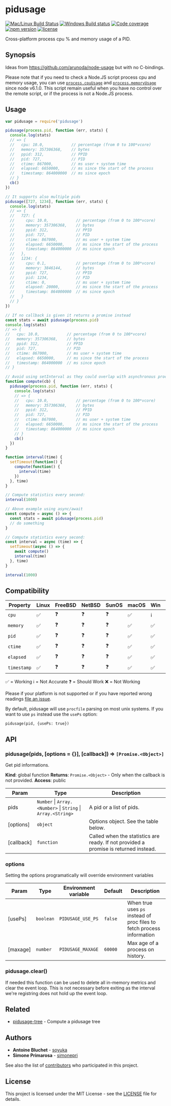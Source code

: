 # pidusage

[![Mac/Linux Build Status](https://img.shields.io/travis/soyuka/pidusage/master.svg?label=MacOS%20%26%20Linux)](https://travis-ci.org/soyuka/pidusage)
[![Windows Build status](https://img.shields.io/appveyor/ci/soyuka/pidusage/master.svg?label=Windows)](https://ci.appveyor.com/project/soyuka/pidusage)
[![Code coverage](https://img.shields.io/codecov/c/github/soyuka/pidusage/master.svg)](https://codecov.io/gh/soyuka/pidusage)
[![npm version](https://img.shields.io/npm/v/pidusage.svg)](https://www.npmjs.com/package/pidusage)
[![license](https://img.shields.io/github/license/soyuka/pidusage.svg)](https://github.com/soyuka/pidusage/tree/master/license)

Cross-platform process cpu % and memory usage of a PID.

## Synopsis

Ideas from https://github.com/arunoda/node-usage but with no C-bindings.

Please note that if you need to check a Node.JS script process cpu and memory usage, you can use [`process.cpuUsage`][node:cpuUsage] and [`process.memoryUsage`][node:memUsage] since node v6.1.0. This script remain useful when you have no control over the remote script, or if the process is not a Node.JS process.


## Usage

```js
var pidusage = require('pidusage')

pidusage(process.pid, function (err, stats) {
  console.log(stats)
  // => {
  //   cpu: 10.0,            // percentage (from 0 to 100*vcore)
  //   memory: 357306368,    // bytes
  //   ppid: 312,            // PPID
  //   pid: 727,             // PID
  //   ctime: 867000,        // ms user + system time
  //   elapsed: 6650000,     // ms since the start of the process
  //   timestamp: 864000000  // ms since epoch
  // }
  cb()
})

// It supports also multiple pids
pidusage([727, 1234], function (err, stats) {
  console.log(stats)
  // => {
  //   727: {
  //     cpu: 10.0,            // percentage (from 0 to 100*vcore)
  //     memory: 357306368,    // bytes
  //     ppid: 312,            // PPID
  //     pid: 727,             // PID
  //     ctime: 867000,        // ms user + system time
  //     elapsed: 6650000,     // ms since the start of the process
  //     timestamp: 864000000  // ms since epoch
  //   },
  //   1234: {
  //     cpu: 0.1,             // percentage (from 0 to 100*vcore)
  //     memory: 3846144,      // bytes
  //     ppid: 727,            // PPID
  //     pid: 1234,            // PID
  //     ctime: 0,             // ms user + system time
  //     elapsed: 20000,       // ms since the start of the process
  //     timestamp: 864000000  // ms since epoch
  //   }
  // }
})

// If no callback is given it returns a promise instead
const stats = await pidusage(process.pid)
console.log(stats)
// => {
//   cpu: 10.0,            // percentage (from 0 to 100*vcore)
//   memory: 357306368,    // bytes
//   ppid: 312,            // PPID
//   pid: 727,             // PID
//   ctime: 867000,        // ms user + system time
//   elapsed: 6650000,     // ms since the start of the process
//   timestamp: 864000000  // ms since epoch
// }

// Avoid using setInterval as they could overlap with asynchronous processing
function compute(cb) {
  pidusage(process.pid, function (err, stats) {
    console.log(stats)
    // => {
    //   cpu: 10.0,            // percentage (from 0 to 100*vcore)
    //   memory: 357306368,    // bytes
    //   ppid: 312,            // PPID
    //   pid: 727,             // PID
    //   ctime: 867000,        // ms user + system time
    //   elapsed: 6650000,     // ms since the start of the process
    //   timestamp: 864000000  // ms since epoch
    // }
    cb()
  })
}

function interval(time) {
  setTimeout(function() {
    compute(function() {
      interval(time)
    })
  }, time)
}

// Compute statistics every second:
interval(1000)

// Above example using async/await
const compute = async () => {
  const stats = await pidusage(process.pid)
  // do something
}

// Compute statistics every second:
const interval = async (time) => {
  setTimeout(async () => {
    await compute()
    interval(time)
  }, time)
}

interval(1000)
```

## Compatibility

| Property | Linux | FreeBSD | NetBSD | SunOS | macOS | Win | AIX | Alpine
| ---         | --- | --- | --- | --- | --- | --- | --- | --- |
| `cpu`       | ✅ | ❓ | ❓ | ❓ | ✅ | ℹ️ | ❓ | ✅ |
| `memory`    | ✅ | ❓ | ❓ | ❓ | ✅ | ✅ | ❓ | ✅ |
| `pid`       | ✅ | ❓ | ❓ | ❓ | ✅ | ✅ | ❓ | ✅ |
| `ctime`     | ✅ | ❓ | ❓ | ❓ | ✅ | ✅ | ❓ | ✅ |
| `elapsed`   | ✅ | ❓ | ❓ | ❓ | ✅ | ✅ | ❓ | ✅ |
| `timestamp` | ✅ | ❓ | ❓ | ❓ | ✅ | ✅ | ❓ | ✅ |

✅ = Working
ℹ️ = Not Accurate
❓ = Should Work
❌ = Not Working

Please if your platform is not supported or if you have reported wrong readings
[file an issue][new issue].

By default, pidusage will use `procfile` parsing on most unix systems. If you want to use `ps` instead use the `usePs` option:

```
pidusage(pid, {usePs: true})
```

## API

<a name="pidusage"></a>

### pidusage(pids, [options = {}], [callback]) ⇒ <code>[Promise.&lt;Object&gt;]</code>
Get pid informations.

**Kind**: global function
**Returns**: <code>Promise.&lt;Object&gt;</code> - Only when the callback is not provided.
**Access**: public

| Param | Type | Description |
| --- | --- | --- |
| pids | <code>Number</code> \| <code>Array.&lt;Number&gt;</code> \| <code>String</code> \| <code>Array.&lt;String&gt;</code> | A pid or a list of pids. |
| [options] | <code>object</code> | Options object. See the table below. |
| [callback] | <code>function</code> | Called when the statistics are ready. If not provided a promise is returned instead. |

### options

Setting the options programatically will override environment variables

| Param | Type | Environment variable | Default | Description |
| --- | --- | --- | --- | --- |
| [usePs] | <code>boolean</code> | `PIDUSAGE_USE_PS`| `false` | When true uses `ps` instead of proc files to fetch process information |
| [maxage] | <code>number</code> | `PIDUSAGE_MAXAGE`| `60000` | Max age of a process on history. |

### pidusage.clear()

If needed this function can be used to delete all in-memory metrics and clear the event loop. This is not necessary before exiting as the interval we're registring does not hold up the event loop.

## Related
- [pidusage-tree][gh:pidusage-tree] -
Compute a pidusage tree

## Authors
- **Antoine Bluchet** - [soyuka][github:soyuka]
- **Simone Primarosa** - [simonepri][github:simonepri]

See also the list of [contributors][contributors] who participated in this project.

## License
This project is licensed under the MIT License - see the [LICENSE][license] file for details.

<!-- Links -->
[new issue]: https://github.com/soyuka/pidusage/issues/new
[license]: https://github.com/soyuka/pidusage/tree/master/LICENSE
[contributors]: https://github.com/soyuka/pidusage/contributors

[github:soyuka]: https://github.com/soyuka
[github:simonepri]: https://github.com/simonepri

[gh:pidusage-tree]: https://github.com/soyuka/pidusage-tree

[node:cpuUsage]: https://nodejs.org/api/process.html#process_process_cpuusage_previousvalue
[node:memUsage]: https://nodejs.org/api/process.html#process_process_memoryusage
